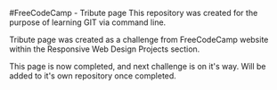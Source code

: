 #FreeCodeCamp - Tribute page
This repository was created for the purpose of learning GIT via command line.

Tribute page was created as a challenge from FreeCodeCamp website within the Responsive Web Design Projects section.

This page is now completed, and next challenge is on it's way. Will be added to it's own repository once completed.